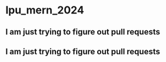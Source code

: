 # lpu_mern_2024

## I am just trying to figure out pull requests
## I am just trying to figure out pull requests
